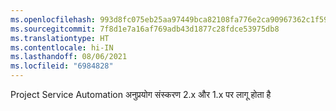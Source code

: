 ```yaml
---
ms.openlocfilehash: 993d8fc075eb25aa97449bca82108fa776e2ca90967362c1f5916505bb55017f
ms.sourcegitcommit: 7f8d1e7a16af769adb43d1877c28fdce53975db8
ms.translationtype: HT
ms.contentlocale: hi-IN
ms.lasthandoff: 08/06/2021
ms.locfileid: "6984828"
---
```

Project Service Automation अनुप्रयोग संस्करण 2.x और 1.x पर लागू होता है
